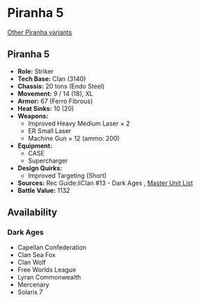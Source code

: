 # Piranha 5 

[Other Piranha variants](../piranha.md) 

## Piranha 5 

- **Role:** Striker 
- **Tech Base:** Clan (3140) 
- **Chassis:** 20 tons (Endo Steel) 
- **Movement:** 9 / 14 (18), XL 
- **Armor:** 67 (Ferro Fibrous) 
- **Heat Sinks:** 10 (20) 
- **Weapons:** 
  - Improved Heavy Medium Laser × 2 
  - ER Small Laser 
  - Machine Gun × 12 (ammo: 200) 
- **Equipment:** 
  - CASE 
  - Supercharger 
- **Design Quirks:** 
  - Improved Targeting (Short) 
- **Sources:** Rec Guide:ilClan #13 - Dark Ages , [Master Unit List](http://masterunitlist.info/Unit/Details/8122/piranha-5) 
- **Battle Value:** 1132 

## Availability 

### Dark Ages 

- Capellan Confederation 
- Clan Sea Fox 
- Clan Wolf 
- Free Worlds League 
- Lyran Commonwealth 
- Mercenary 
- Solaris 7 


